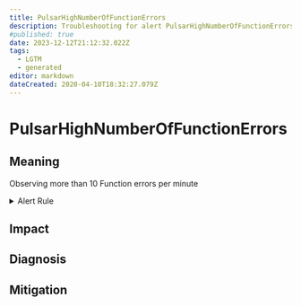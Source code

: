 ```yaml
---
title: PulsarHighNumberOfFunctionErrors
description: Troubleshooting for alert PulsarHighNumberOfFunctionErrors
#published: true
date: 2023-12-12T21:12:32.022Z
tags: 
  - LGTM
  - generated
editor: markdown
dateCreated: 2020-04-10T18:32:27.079Z
---
```


# PulsarHighNumberOfFunctionErrors

## Meaning
[//]: # "Short paragraph that explains what the alert means"
Observing more than 10 Function errors per minute

<details>
  <summary>Alert Rule</summary>

{{% rule "pulsar/pulsar-internal.yml" "PulsarHighNumberOfFunctionErrors" %}}

<!-- Rule when generated

```yaml
alert: PulsarHighNumberOfFunctionErrors
expr: sum((rate(pulsar_function_user_exceptions_total{}[1m]) + rate(pulsar_function_system_exceptions_total{}[1m])) > 10) by (name)
for: 1m
labels:
    severity: critical
annotations:
    summary: Pulsar high number of function errors (instance {{ $labels.instance }})
    description: |-
        Observing more than 10 Function errors per minute
          VALUE = {{ $value }}
          LABELS = {{ $labels }}
    runbook: https://github.com/srerun/prometheus-alerts/blob/main/content/runbooks/pulsar-internal/PulsarHighNumberOfFunctionErrors.md

```

-->

</details>


## Impact
[//]: # "What could / will happen if the alert is not addressed"



## Diagnosis
[//]: # "Steps to take to identify the cause of the problem"



## Mitigation
[//]: # "The steps necessary to resolve the alert"
